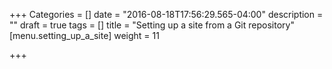 +++
Categories = []
date = "2016-08-18T17:56:29.565-04:00"
description = ""
draft = true
tags = []
title = "Setting up a site from a Git repository"
[menu.setting_up_a_site]
weight = 11

+++
